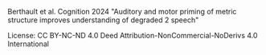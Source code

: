 Berthault et al. Cognition 2024 "Auditory and motor priming of metric structure improves understanding of degraded
2	speech" 

License: CC BY-NC-ND 4.0 Deed
Attribution-NonCommercial-NoDerivs 4.0 International 
